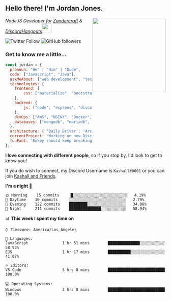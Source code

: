 <h2> Hello there! I'm Jordan Jones.</h2>
<img align="right" src="https://jordanjones.org/hello%20there.gif" width="230">
<p><em>NodeJS Developer for <a href="https://github.com/Zandercraft">Zandercraft</a> & <a href="https://github.com/DiscordHangouts">DiscordHangouts</a><img src="https://media.giphy.com/media/WUlplcMpOCEmTGBtBW/giphy.gif" width="30"></em></p>

![Twitter Follow](https://img.shields.io/twitter/follow/kashalls?label=Follow)
![GitHub followers](https://img.shields.io/github/followers/kashalls?label=Follow&style=social)

### Get to know me a little...

```javascript
const jordan = {
  pronoun: "He" | "Him" | "Dude",
  code: ["Javascript", "Java"],
  askMeAbout: ["web development", "technology", "server racks", "databases"],
  technologies: {
    frontend: {
        css: ["materialize", "bootstrap"]
    },
    backend: {
        js: ["node", "express", "discord.js", "eslint"],
    },
    devOps: ["AWS", "NGINX", "Docker", "KVM"],
    databases: ["mongodb", "mariadb", "redis", "rethinkdb"]
  },
  architecture: { 'Daily Driver': 'Arch Linux', 'Server Applications': 'Ubuntu Focal' },
  currentProject: 'Working on new Discord Bot :)',
  funFact: 'Rokey should keep breaking things, he just needs to learn how to fix them.'
};
```

<b>I love connecting with different people</b>, so if you stop by, I'd look to get to know you!

If you do wish to connect, my Discord Username is `Kashall#0001` or you can join <a href="https://discord.gg/Xv7WKN">Kashall and Friends</a>.

<!--START_SECTION:waka-->
**I'm a night 🦉** 

```text
🌞 Morning    15 commits     █░░░░░░░░░░░░░░░░░░░░░░░░   4.19% 
🌆 Daytime    10 commits     ░░░░░░░░░░░░░░░░░░░░░░░░░   2.79% 
🌃 Evening    122 commits    ████████░░░░░░░░░░░░░░░░░   34.08% 
🌙 Night      211 commits    ██████████████░░░░░░░░░░░   58.94%

```


📊 **This week I spent my time on** 

```text
⌚︎ Timezone: America/Los_Angeles

💬 Languages: 
JavaScript               1 hr 51 mins        ██████████████░░░░░░░░░░░   58.93% 
EJS                      1 hr 17 mins        ██████████░░░░░░░░░░░░░░░   41.07%

🔥 Editors: 
VS Code                  3 hrs 8 mins        █████████████████████████   100.0%

💻 Operating Systems: 
Windows                  3 hrs 8 mins        █████████████████████████   100.0%

```


<!--END_SECTION:waka-->

